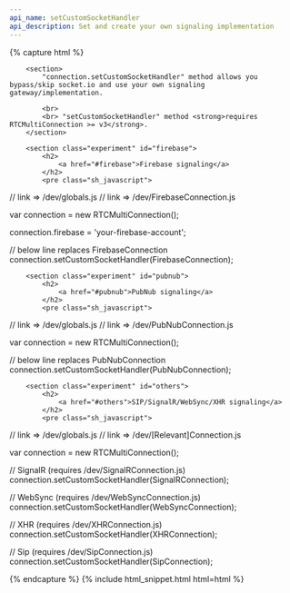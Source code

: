 ```yaml
---
api_name: setCustomSocketHandler
api_description: Set and create your own signaling implementation
---
```


{% capture html %}

        <section>
            "connection.setCustomSocketHandler" method allows you bypass/skip socket.io and use your own signaling gateway/implementation.

            <br>
            <br> "setCustomSocketHandler" method <strong>requires RTCMultiConnection >= v3</strong>.
        </section>

        <section class="experiment" id="firebase">
            <h2>
                <a href="#firebase">Firebase signaling</a>
            </h2>
            <pre class="sh_javascript">
// link => /dev/globals.js
// link => /dev/FirebaseConnection.js

var connection = new RTCMultiConnection();

connection.firebase = 'your-firebase-account';

// below line replaces FirebaseConnection
connection.setCustomSocketHandler(FirebaseConnection);
</pre>
        </section>

        <section class="experiment" id="pubnub">
            <h2>
                <a href="#pubnub">PubNub signaling</a>
            </h2>
            <pre class="sh_javascript">
// link => /dev/globals.js
// link => /dev/PubNubConnection.js

var connection = new RTCMultiConnection();

// below line replaces PubNubConnection
connection.setCustomSocketHandler(PubNubConnection);
</pre>
        </section>

        <section class="experiment" id="others">
            <h2>
                <a href="#others">SIP/SignalR/WebSync/XHR signaling</a>
            </h2>
            <pre class="sh_javascript">
// link => /dev/globals.js
// link => /dev/[Relevant]Connection.js

var connection = new RTCMultiConnection();

// SignalR (requires /dev/SignalRConnection.js)
connection.setCustomSocketHandler(SignalRConnection);

// WebSync (requires /dev/WebSyncConnection.js)
connection.setCustomSocketHandler(WebSyncConnection);

// XHR (requires /dev/XHRConnection.js)
connection.setCustomSocketHandler(XHRConnection);

// Sip (requires /dev/SipConnection.js)
connection.setCustomSocketHandler(SipConnection);
</pre>
        </section>

{% endcapture %}
{% include html_snippet.html html=html %}
